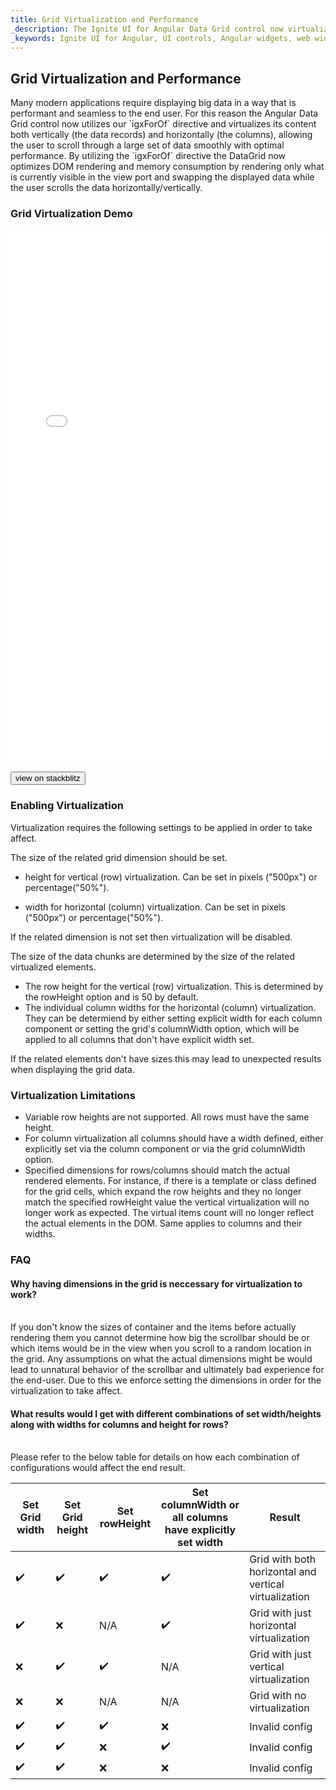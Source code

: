 ```yaml
---
title: Grid Virtualization and Performance
_description: The Ignite UI for Angular Data Grid control now virtualizes its columns and rows, visualizing only the visible chunks of the data in the DOM, as a result allowing smooth and seamless scrolling through large sets of data.
_keywords: Ignite UI for Angular, UI controls, Angular widgets, web widgets, UI widgets, Angular, Native Angular Components Suite, Native Angular Controls, Native Angular Components Library, Angular Data Grid component, Angular Data Grid control, Angular Grid component, Angular Grid control, Angular High Performance Grid, Virtualization, Performance
---
```


## Grid Virtualization and Performance

<p class="highlight">
    Many modern applications require displaying big data in a way that is performant and seamless to the end user.
    For this reason the Angular Data Grid control now utilizes our `igxForOf` directive and virtualizes its content both vertically (the data records) and horizontally (the columns), allowing the user to scroll through a large set of data smoothly with optimal performance.
    By utilizing the `igxForOf` directive the DataGrid now optimizes DOM rendering and memory consumption by rendering only what is currently visible in the view port and swapping the displayed data while the user scrolls the data horizontally/vertically.
</p>

### Grid Virtualization Demo

<div class="sample-container loading" style="height:850px">
    <iframe id="grid-sample-2-iframe" src='{environment:demosBaseUrl}/grid-sample-2' width="100%" height="100%" seamless frameBorder="0" onload="onSampleIframeContentLoaded(this);"></iframe>
</div>
<br/>
<div>
<button data-localize="stackblitz" class="stackblitz-btn" data-iframe-id="grid-sample-2-iframe" data-demos-base-url="{environment:demosBaseUrl}">view on stackblitz</button>
</div>

### Enabling Virtualization

Virtualization requires the following settings to be applied in order to take affect.

The size of the related grid dimension should be set.

*   height for vertical (row) virtualization. Can be set in pixels ("500px") or percentage("50%").

*   width for horizontal (column) virtualization. Can be set in pixels ("500px") or percentage("50%").
        
If the related dimension is not set then virtualization will be disabled.

The size of the data chunks are determined by the size of the related virtualized elements.

*   The row height for the vertical (row) virtualization. This is determined by the rowHeight option and is 50 by default.
*   The individual column widths for the horizontal (column) virtualization. They can be determiend by either setting explicit width for each column component or setting the grid's columnWidth option, which will be applied to all columns that don't have explicit width set.

If the related elements don't have sizes this may lead to unexpected results when displaying the grid data.

### Virtualization Limitations

*   Variable row heights are not supported. All rows must have the same height.
*   For column virtualization all columns should have a width defined, either explicitly set via the column component or via the grid columnWidth option.
*   Specified dimensions for rows/columns should match the actual rendered elements. For instance, if there is a template or class defined for the grid cells, which expand the row heights and they no longer match the specified rowHeight value the vertical virtualization will no longer work as expected. The virtual items count will no longer reflect the actual elements in the DOM. Same applies to columns and their widths.


### FAQ

#### Why having dimensions in the grid is neccessary for virtualization to work?

<br/>
If you don't know the sizes of container and the items before actually rendering them you cannot determine how big the scrollbar should be or which items would be in the view when you scroll to a random location in the grid. Any assumptions on what the actual dimensions might be would lead to unnatural behavior of the scrollbar and ultimately bad experience for the end-user. Due to this we enforce setting the dimensions in order for the virtualization to take affect.

#### What results would I get with different combinations of set width/heights along with widths for columns and height for rows?
<br/>
Please refer to the below table for details on how each combination of configurations would affect the end result.
<br/>

|Set Grid width|Set Grid height |Set rowHeight |Set columnWidth or all columns have explicitly set width| Result
|--- |--- | --- |  --- | --- |
|:heavy_check_mark:|:heavy_check_mark:|:heavy_check_mark:|:heavy_check_mark:|Grid with both horizontal and vertical virtualization
|:heavy_check_mark:|:x:|N/A|:heavy_check_mark:|Grid with just horizontal virtualization
|:x:|:heavy_check_mark:|:heavy_check_mark:|N/A|Grid with just vertical virtualization
|:x:|:x:|N/A|N/A|Grid with no virtualization
|:heavy_check_mark:|:heavy_check_mark:|:heavy_check_mark:|:x:|Invalid config
|:heavy_check_mark:|:heavy_check_mark:|:x:|:heavy_check_mark:|Invalid config
|:heavy_check_mark:|:heavy_check_mark:|:x:|:x:|Invalid config